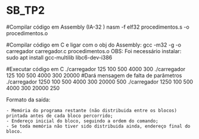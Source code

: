# SB_TP2

#Compilar código em Assembly (IA-32 )
nasm -f elf32 procedimentos.s -o procedimentos.o

#Compilar código em C e ligar com o obj do Assembly:
gcc -m32 -g -o carregador carregador.c procedimentos.o 
OBS: Foi necessário instalar: sudo apt install gcc-multilib libc6-dev-i386


#Executar código em C
./carregador 125 100 500 4000 300
./carregador 125 100 500 4000 300 20000         #Dará mensagem de falta de parâmetros
./carregador 1250 100 500 4000 300 20000 500
./carregador 1250 100 500 4000 300 20000 250

Formato da saída:

    - Memória do programa restante (não distribuida entre os blocos) printada antes de cada bloco percorrido;
    - Endereço inicial do bloco, seguindo a ordem do comando;
    - Se toda memória não tiver sido distribuida ainda, endereço final do bloco.

